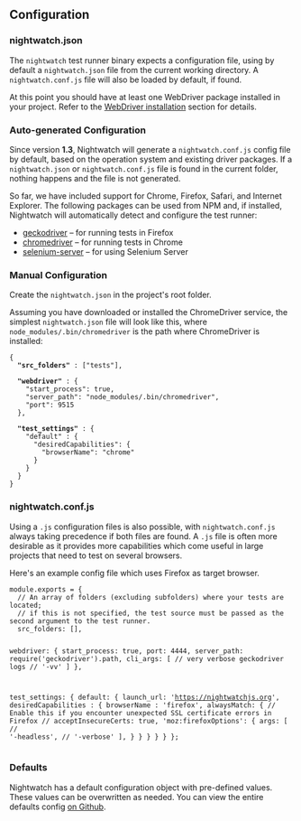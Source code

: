## Configuration

### nightwatch.json
The `nightwatch` test runner binary expects a configuration file, using by default a `nightwatch.json` file from the current working directory. A `nightwatch.conf.js` file will also be loaded by default, if found.

At this point you should have at least one WebDriver package installed in your project. Refer to the [WebDriver installation][1] section for details.

### Auto-generated Configuration
Since version **1.3**, Nightwatch will generate a `nightwatch.conf.js` config file by default, based on the operation system and existing driver packages. If a `nightwatch.json` or `nightwatch.conf.js` file is found in the current folder, nothing happens and the file is not generated.

So far, we have included support for Chrome, Firefox, Safari, and Internet Explorer. The following packages can be used from NPM and, if installed, Nightwatch will automatically detect and configure the test runner:

- [geckodriver][2] – for running tests in Firefox
- [chromedriver][3] – for running tests in Chrome
- [selenium-server][4] – for using Selenium Server

### Manual Configuration
Create the `nightwatch.json` in the project's root folder.

Assuming you have downloaded or installed the ChromeDriver service, the simplest `nightwatch.json` file will look like this, where `node_modules/.bin/chromedriver` is the path where ChromeDriver is installed:
<pre><code class="language-javascript">{
  <strong>"src_folders"</strong> : ["tests"],

  <strong>"webdriver"</strong> : {
    "start_process": true,
    "server_path": "node_modules/.bin/chromedriver",
    "port": 9515
  },

  <strong>"test_settings"</strong> : {
    "default" : {
      "desiredCapabilities": {
        "browserName": "chrome"
      }
    }
  }
}</code></pre>

### nightwatch.conf.js
Using a `.js` configuration files is also possible, with `nightwatch.conf.js` always taking precedence if both files are found. A `.js` file is often more desirable as it provides more capabilities which come useful in large projects that need to test on several browsers.

Here's an example config file which uses Firefox as target browser.

<div class="sample-test"><pre><code class="language-javascript">module.exports = {
  // An array of folders (excluding subfolders) where your tests are located;
  // if this is not specified, the test source must be passed as the second argument to the test runner.
  src_folders: [],

  webdriver: {
    start_process: true,
    port: 4444,
    server_path: require('geckodriver').path,
    cli_args: [
      // very verbose geckodriver logs
      // '-vv'
    ]
  },
  
  test_settings: {
    default: {
      launch_url: 'https://nightwatchjs.org',
      desiredCapabilities : {
        browserName : 'firefox',
        alwaysMatch: {
          // Enable this if you encounter unexpected SSL certificate errors in Firefox
          // acceptInsecureCerts: true,
          'moz:firefoxOptions': {
            args: [
              // '-headless',
              // '-verbose'
            ],
          }
        }
      }
    }
  }
};
</code></pre></div>

### Defaults
Nightwatch has a default configuration object with pre-defined values. These values can be overwritten as needed. 
You can view the entire defaults config [on Github](https://github.com/nightwatchjs/nightwatch/blob/master/lib/settings/defaults.js). 

[1]:	/gettingstarted/installation/#install-webdriver
[2]:	https://www.npmjs.com/package/geckodriver
[3]:	https://www.npmjs.com/package/chromedriver
[4]:	https://www.npmjs.com/package/selenium-server
